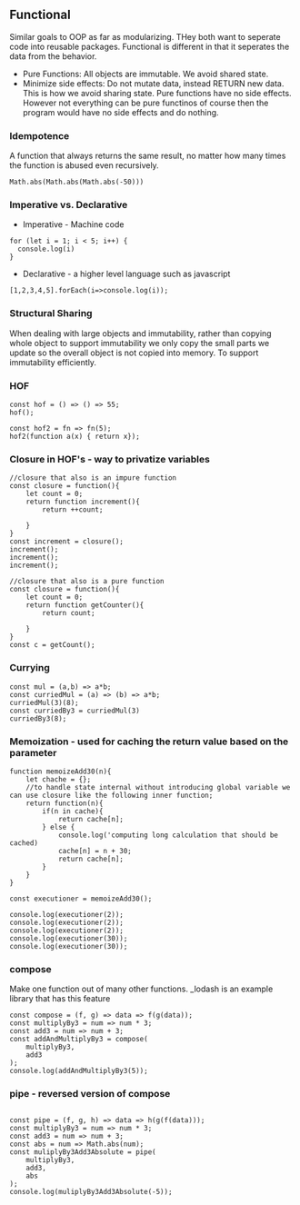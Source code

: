## Functional
Similar goals to OOP as far as modularizing. THey both want to seperate code into reusable packages. Functional is different in that it seperates the data from the behavior.
* Pure Functions: All objects are immutable. We avoid shared state.
* Minimize side effects: Do not mutate data, instead RETURN new data. This is how we avoid sharing state. Pure functions have no side effects. However not everything can be pure functinos of course then the program would have no side effects and do nothing.

### Idempotence  
A function that always returns the same result, no matter how many times the function is abused even recursively.
```
Math.abs(Math.abs(Math.abs(-50)))
```

### Imperative vs. Declarative

* Imperative - Machine code
```
for (let i = 1; i < 5; i++) {
  console.log(i)
}
```
* Declarative - a higher level language such as javascript
```
[1,2,3,4,5].forEach(i=>console.log(i));
```

### Structural Sharing
When dealing with large objects and immutability, rather than copying whole object to support immutability we only copy the small parts we update so the overall object is not copied into memory. To support immutability efficiently.

### HOF
```
const hof = () => () => 55;
hof();

const hof2 = fn => fn(5);
hof2(function a(x) { return x});
```

### Closure in HOF's - way to privatize variables
```
//closure that also is an impure function
const closure = function(){
    let count = 0;
    return function increment(){
        return ++count;

    }
}
const increment = closure();
increment();
increment();
increment();

//closure that also is a pure function
const closure = function(){
    let count = 0;
    return function getCounter(){
        return count;

    }
}
const c = getCount();
```

### Currying 
```
const mul = (a,b) => a*b;
const curriedMul = (a) => (b) => a*b;
curriedMul(3)(8);
const curriedBy3 = curriedMul(3)
curriedBy3(8);
```
### Memoization - used for caching the return value based on the parameter
```
function memoizeAdd30(n){
    let chache = {};
    //to handle state internal without introducing global variable we can use closure like the following inner function;
    return function(n){
        if(n in cache){
            return cache[n];
        } else {
            console.log('computing long calculation that should be cached)
            cache[n] = n + 30;
            return cache[n];
        }
    }
}

const executioner = memoizeAdd30();

console.log(executioner(2));
console.log(executioner(2));
console.log(executioner(2));
console.log(executioner(30));
console.log(executioner(30));
```

### compose
Make one function out of many other functions. _lodash is an example library that has this feature
```
const compose = (f, g) => data => f(g(data));
const multiplyBy3 = num => num * 3;
const add3 = num => num + 3;
const addAndMultiplyBy3 = compose(
	multiplyBy3,
	add3
);
console.log(addAndMultiplyBy3(5));
```

### pipe - reversed version of compose
```
  
const pipe = (f, g, h) => data => h(g(f(data)));
const multiplyBy3 = num => num * 3;
const add3 = num => num + 3;
const abs = num => Math.abs(num);
const muliplyBy3Add3Absolute = pipe(
	multiplyBy3,
	add3,
	abs
);
console.log(muliplyBy3Add3Absolute(-5));
```

